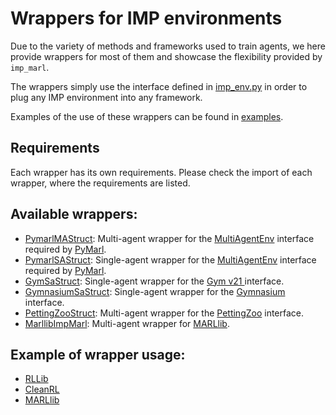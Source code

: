 # Wrappers for IMP environments

Due to the variety of methods and frameworks used to train agents, we here provide wrappers for most of them and showcase the flexibility provided by `imp_marl`.

The wrappers simply use the interface defined in [imp_env.py](../environments/imp_env.py) in order to plug any IMP environment into any framework.

Examples of the use of these wrappers can be found in [examples](examples).

## Requirements

Each wrapper has its own requirements. Please check the import of each wrapper, where the requirements are listed.

## Available wrappers:
- [PymarlMAStruct](pymarl_wrapper/pymarl_wrap_ma_struct.py): Multi-agent wrapper for the [MultiAgentEnv](pymarl_wrapper/MultiAgentEnv.py) interface required by [PyMarl](pymarl_wrapper/README.md).
- [PymarlSAStruct](pymarl_wrapper/pymarl_wrap_sa_struct.py): Single-agent wrapper for the [MultiAgentEnv](SingleAgentEnv.py) interface required by [PyMarl](pymarl_wrapper/README.md).
- [GymSaStruct](gym/gym_wrap_sa_struct.py): Single-agent wrapper for the [Gym v21 ](https://gymnasium.farama.org/v0.27.1/content/migration-guide/) interface.
- [GymnasiumSaStruct](gymnasium/gymnasium_wrap_sa_struct.py): Single-agent wrapper for the [Gymnasium](https://gymnasium.farama.org/api/env/) interface.
- [PettingZooStruct](pettingzoo/pettingzoo_wrap_struct.py): Multi-agent wrapper for the [PettingZoo](https://pettingzoo.farama.org/) interface.
- [MarllibImpMarl](marllib/marllib_wrap_ma_struct.py): Multi-agent wrapper for [MARLlib](https://github.com/Replicable-MARL/MARLlib).

## Example of wrapper usage:
- [RLLib](examples/rllib/)
- [CleanRL](examples/cleanrl/)
- [MARLlib](examples/marllib/)